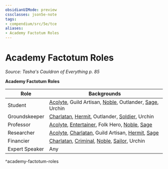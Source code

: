 ```yaml
---
obsidianUIMode: preview
cssclasses: json5e-note
tags:
- compendium/src/5e/tce
aliases:
- Academy Factotum Roles
---
```

# Academy Factotum Roles
*Source: Tasha's Cauldron of Everything p. 85* 

**Academy Factotum Roles**

| Role | Backgrounds |
|------|-------------|
| Student | [Acolyte](/3-Mechanics/CLI/backgrounds/acolyte-xphb.md), Guild Artisan, [Noble](/3-Mechanics/CLI/backgrounds/noble-xphb.md), Outlander, [Sage](/3-Mechanics/CLI/backgrounds/sage-xphb.md), Urchin |
| Groundskeeper | [Charlatan](/3-Mechanics/CLI/backgrounds/charlatan-xphb.md), [Hermit](/3-Mechanics/CLI/backgrounds/hermit-xphb.md), Outlander, [Soldier](/3-Mechanics/CLI/backgrounds/soldier-xphb.md), Urchin |
| Professor | [Acolyte](/3-Mechanics/CLI/backgrounds/acolyte-xphb.md), [Entertainer](/3-Mechanics/CLI/backgrounds/entertainer-xphb.md), Folk Hero, [Noble](/3-Mechanics/CLI/backgrounds/noble-xphb.md), [Sage](/3-Mechanics/CLI/backgrounds/sage-xphb.md) |
| Researcher | [Acolyte](/3-Mechanics/CLI/backgrounds/acolyte-xphb.md), [Charlatan](/3-Mechanics/CLI/backgrounds/charlatan-xphb.md), Guild Artisan, [Hermit](/3-Mechanics/CLI/backgrounds/hermit-xphb.md), [Sage](/3-Mechanics/CLI/backgrounds/sage-xphb.md) |
| Financier | [Charlatan](/3-Mechanics/CLI/backgrounds/charlatan-xphb.md), [Criminal](/3-Mechanics/CLI/backgrounds/criminal-xphb.md), [Noble](/3-Mechanics/CLI/backgrounds/noble-xphb.md), [Sailor](/3-Mechanics/CLI/backgrounds/sailor-xphb.md), Urchin |
| Expert Speaker | Any |
^academy-factotum-roles